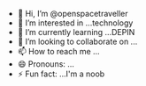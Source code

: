 - 👋 Hi, I’m @openspacetraveller
- 👀 I’m interested in ...technology
- 🌱 I’m currently learning ...DEPIN
- 💞️ I’m looking to collaborate on ...
- 📫 How to reach me ...
- 😄 Pronouns: ...
- ⚡ Fun fact: ...I'm a noob 

<!---
openspacetraveller/openspacetraveller is a ✨ special ✨ repository because its `README.md` (this file) appears on your GitHub profile.
You can click the Preview link to take a look at your changes.
--->
